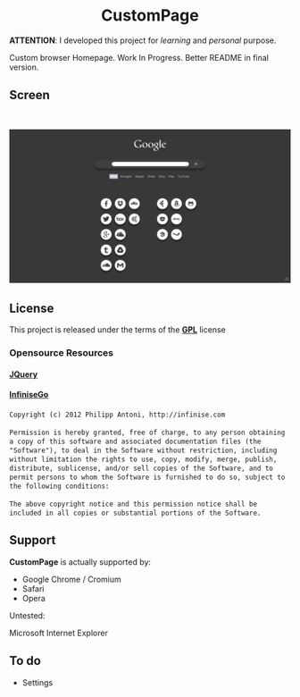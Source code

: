 # <center>CustomPage</center>

**ATTENTION**: I developed this project for *learning* and *personal* purpose.

Custom browser Homepage. Work In Progress. Better README in final version.


## Screen

<br><p align="center">![screen](https://github.com/1nTy/startpage/blob/master/screen.png)</p>


## License

This project is released under the terms of the [**GPL**](https://github.com/1nTy/startpage/blob/master/LICENSE) license

### Opensource Resources


#### [JQuery](https://jqueryui.com/)

#### [InfiniseGo](https://github.com/infinise/InfiniseGo)

```
Copyright (c) 2012 Philipp Antoni, http://infinise.com

Permission is hereby granted, free of charge, to any person obtaining a copy of this software and associated documentation files (the "Software"), to deal in the Software without restriction, including without limitation the rights to use, copy, modify, merge, publish, distribute, sublicense, and/or sell copies of the Software, and to permit persons to whom the Software is furnished to do so, subject to the following conditions:

The above copyright notice and this permission notice shall be included in all copies or substantial portions of the Software.
```

## Support

**CustomPage** is actually supported by:

* Google Chrome / Cromium
* Safari
* Opera

Untested:

Microsoft Internet Explorer




## To do

* Settings